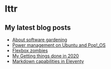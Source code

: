 # lttr

## My latest blog posts

<!-- BLOG-POST-LIST:START -->
- [About software gardening](https://lukastrumm.com/articles/software-engineering/)
- [Power management on Ubuntu and Pop!_OS](https://lukastrumm.com/blog/2020/power-management-on-ubuntu-and-pop_os/)
- [Flexbox zombies](https://lukastrumm.com/blog/2020/flexbox-zombies/)
- [My Getting things done in 2020](https://lukastrumm.com/blog/2020/my-getting-things-done-in-2020/)
- [Markdown capabilities in Eleventy](https://lukastrumm.com/blog/2020/markdown-capabilities-in-eleventy/)
<!-- BLOG-POST-LIST:END -->

